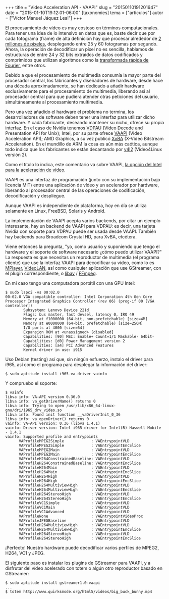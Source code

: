 +++
title = "Video Acceleration API - VAAPI"
slug = "20150110191201647"
date = "2015-01-10T19:12:01-06:00"
[taxonomies]
tema = ["articulos"]
autor = ["Víctor Manuel Jáquez Leal"]
+++

El procesamiento de vídeo es muy costoso en términos computacionales.
Para tener una idea de lo intensivo en datos que es, baste decir que por
cada fotograma (frame) de alta definición hay que procesar alrededor de
<a href="https://en.wikipedia.org/wiki/High-definition_video"
class="reference external">2 millones de pixeles</a>, desplegando entre
25 y 60 fotogramas por segundo. Ahora, la operación de decodificar un
píxel no es sencilla, hablamos de estructuras de entre 24 y 32 bits
extraídos de datos codificados y comprimidos que utilizan algoritmos
como la <a href="https://en.wikipedia.org/wiki/Fast_Fourier_transform"
class="reference external">transformada rápida de Fourier</a>, entre
otros.

Debido a que el procesamiento de multimedia consumía la mayor parte del
procesador central, los fabricantes y diseñadores de hardware, desde
hace una década aproximadamente, se han dedicado a añadir hardware
exclusivamente para el procesamiento de multimedia, liberando así al
procesador central para que pudiera atender otras peticiones del
usuario, simultáneamente al procesamiento multimedia.

Pero una vez añadido el hardware el problema no termina, los
desarrolladores de software deben tener una interfaz para utilizar dicho
hardware. Y cada fabricante, deseando mantener su nicho, ofrece su
propia interfaz. En el caso de Nvidia tenemos
<a href="https://en.wikipedia.org/wiki/VDPAU"
class="reference external">VDPAU</a> (Video Decode and Presentation API
for Unix); Intel, por su parte ofrece
<a href="https://en.wikipedia.org/wiki/VAAPI"
class="reference external">VAAPI</a> (Video Acceleration API); AMD
Graphics, a su vez publicó
<a href="https://en.wikipedia.org/wiki/X-Video_Bitstream_Acceleration"
class="reference external">XvBA</a> (X-Video Bitstream Acceleration). En
el mundillo de ARM la cosa es aún más caótica, aunque todo indica que
los fabricantes se están decantando por
<a href="https://en.wikipedia.org/wiki/V4L2"
class="reference external">v4l2</a> (Video4Linux versión 2).

Como el título lo indica, este comentario va sobre VAAPI,
<a href="https://01.org/linuxgraphics/community/vaapi"
class="reference external">la opción del Intel para la aceleración de
vídeo</a>.

<!-- more -->
VAAPI es una interfaz de programación (junto con su implementación bajo
licencia MIT) entre una aplicación de vídeo y un acelerador por
hardware, liberando al procesador central de las operaciones de
codificación, decodificación y despliegue.

Aunque VAAPI es independiente de plataforma, hoy en día se utiliza
solamente en Linux, FreeBSD, Solaris y Android.

La implementación de VAAPI acepta varios backends, por citar un ejemplo
interesante, hay un backend de VAAPI para VDPAU: es decir, una tarjeta
Nvidia con soporte para VDPAU puede ser usada desde VAAPI. También hay
backends para Broadcom Crystal HD, para XvBA, etcétera.

Viene entonces la pregunta, "yo, como usuario y suponiendo que tengo el
hardware y el soporte de software necesario ¿cómo puedo utilizar VAAPI?"
La respuesta es que necesitas un reproductor de multimedia (el programa
cliente) que use la interfaz VAAPI para decodificar su vídeo, como lo es
<a href="http://www.mplayerhq.hu" class="reference external">MPlayer</a>,
<a href="http://www.videolan.org/"
class="reference external">VideoLAN</a>, así como cualquier aplicación
que use GStreamer, con el plugin correspondiente, o
<a href="libav.org" class="reference external">libav</a> /
<a href="ffmpeg.org" class="reference external">FFmpeg</a>.

En mi caso tengo una computadora portátil con una GPU Intel:

    $ sudo lspci -vs 00:02.0
    00:02.0 VGA compatible controller: Intel Corporation 4th Gen Core Processor Integrated Graphics Controller (rev 06) (prog-if 00 [VGA controller])
            Subsystem: Lenovo Device 221d
            Flags: bus master, fast devsel, latency 0, IRQ 49
            Memory at f1000000 (64-bit, non-prefetchable) [size=4M]
            Memory at e0000000 (64-bit, prefetchable) [size=256M]
            I/O ports at 4000 [size=64]
            Expansion ROM at <unassigned> [disabled]
            Capabilities: [90] MSI: Enable+ Count=1/1 Maskable- 64bit-
            Capabilities: [d0] Power Management version 2
            Capabilities: [a4] PCI Advanced Features
            Kernel driver in use: i915

Uso Debian (testing) así que, sin ningún esfuerzo, instalo el driver
para i965, así como el programa para desplegar la información del
driver:

    $ sudo aptitude install i965-va-driver vainfo

Y compruebo el soporte:

    $ vainfo
    libva info: VA-API version 0.36.0
    libva info: va_getDriverName() returns 0
    libva info: Trying to open /usr/lib/x86_64-linux-gnu/dri/i965_drv_video.so
    libva info: Found init function __vaDriverInit_0_36
    libva info: va_openDriver() returns 0
    vainfo: VA-API version: 0.36 (libva 1.4.1)
    vainfo: Driver version: Intel i965 driver for Intel(R) Haswell Mobile - 1.4.1
    vainfo: Supported profile and entrypoints
          VAProfileMPEG2Simple            : VAEntrypointVLD
          VAProfileMPEG2Simple            : VAEntrypointEncSlice
          VAProfileMPEG2Main              : VAEntrypointVLD
          VAProfileMPEG2Main              : VAEntrypointEncSlice
          VAProfileH264ConstrainedBaseline: VAEntrypointVLD
          VAProfileH264ConstrainedBaseline: VAEntrypointEncSlice
          VAProfileH264Main               : VAEntrypointVLD
          VAProfileH264Main               : VAEntrypointEncSlice
          VAProfileH264High               : VAEntrypointVLD
          VAProfileH264High               : VAEntrypointEncSlice
          VAProfileH264MultiviewHigh      : VAEntrypointVLD
          VAProfileH264MultiviewHigh      : VAEntrypointEncSlice
          VAProfileH264StereoHigh         : VAEntrypointVLD
          VAProfileH264StereoHigh         : VAEntrypointEncSlice
          VAProfileVC1Simple              : VAEntrypointVLD
          VAProfileVC1Main                : VAEntrypointVLD
          VAProfileVC1Advanced            : VAEntrypointVLD
          VAProfileNone                   : VAEntrypointVideoProc
          VAProfileJPEGBaseline           : VAEntrypointVLD
          VAProfileH264MultiviewHigh      : VAEntrypointVLD
          VAProfileH264MultiviewHigh      : VAEntrypointEncSlice
          VAProfileH264StereoHigh         : VAEntrypointVLD
          VAProfileH264StereoHigh         : VAEntrypointEncSlice

¡Perfecto! Nuestro hardware puede decodificar varios perfiles de MPEG2,
H264, VC1 y JPEG.

El siguiente paso es instalar los plugins de GStreamer para VAAPI, y a
disfrutar del vídeo acelerado con totem o algún otro reproductor basado
en GStreamer:

    $ sudo aptitude install gstreamer1.0-vaapi
    ...
    $ totem http://www.quirksmode.org/html5/videos/big_buck_bunny.mp4

